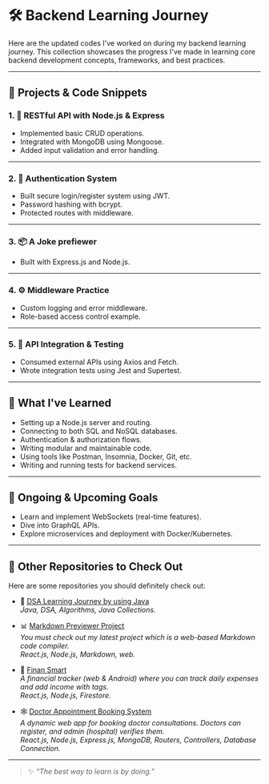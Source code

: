 # 🛠️ Backend Learning Journey

Here are the updated codes I've worked on during my backend learning journey. This collection showcases the progress I've made in learning core backend development concepts, frameworks, and best practices.

---

## 📂 Projects & Code Snippets

### 1. 🚀 RESTful API with Node.js & Express
- Implemented basic CRUD operations.
- Integrated with MongoDB using Mongoose.
- Added input validation and error handling.


---

### 2. 🧰 Authentication System
- Built secure login/register system using JWT.
- Password hashing with bcrypt.
- Protected routes with middleware.

---

### 3. 📦 A Joke prefiewer
- Built with Express.js and Node.js.


---

### 4. ⚙️ Middleware Practice
- Custom logging and error middleware.
- Role-based access control example.


---

### 5. 📡 API Integration & Testing
- Consumed external APIs using Axios and Fetch.
- Wrote integration tests using Jest and Supertest.


---

## 📘 What I've Learned

- Setting up a Node.js server and routing.
- Connecting to both SQL and NoSQL databases.
- Authentication & authorization flows.
- Writing modular and maintainable code.
- Using tools like Postman, Insomnia, Docker, Git, etc.
- Writing and running tests for backend services.

---

## 📅 Ongoing & Upcoming Goals

- Learn and implement WebSockets (real-time features).
- Dive into GraphQL APIs.
- Explore microservices and deployment with Docker/Kubernetes.

---


## 📁 Other Repositories to Check Out

Here are some repositories you should definitely check out:

- 🔧 <a href="https://github.com/vivekxsh/DSA-Learning" target="_blank">DSA Learning Journey by using Java</a>  
  <em>Java, DSA, Algorithms, Java Collections.</em>

- 📊 <a href="https://github.com/vivekxsh/Markdown_Code_Compiler" target="_blank">Markdown Previewer Project</a>  
  <em>You must check out my latest project which is a web-based Markdown code compiler.</em>  
  <em>React.js, Node.js, Markdown, web.</em>

- 🧪 <a href="https://github.com/vivekxsh/Finan-Smart" target="_blank">Finan Smart</a>  
  <em>A financial tracker (web & Android) where you can track daily expenses and add income with tags.</em>  
  <em>React.js, Node.js, Firestore.</em>

- 🕸️ <a href="https://github.com/vivekxsh/DOCTOR-APPOINTMENT" target="_blank">Doctor Appointment Booking System</a>  
  <em>A dynamic web app for booking doctor consultations. Doctors can register, and admin (hospital) verifies them.</em>  
  <em>React.js, Node.js, Express.js, MongoDB, Routers, Controllers, Database Connection.</em>


---


> ✨ *“The best way to learn is by doing.”*

